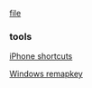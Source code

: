 [file](https://clamx4.github.io/file/)

### tools
[iPhone shortcuts](/tools/iPhone-shortcut-URLs)

[Windows remapkey](/tools/Windows-remapkey)
